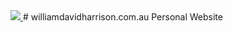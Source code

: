<a href="https://williamdavidharrison.com.au">
    <img src="https://img.shields.io/website?down_color=red&down_message=Offline&label=Website&style=flat-square&up_color=green&up_message=Online&url=https%3A%2F%2Fwilliamdavidharrison.com.au"/>
  </a>
# williamdavidharrison.com.au
Personal Website
